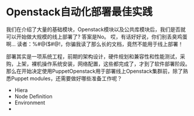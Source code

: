 # Openstack自动化部署最佳实践

我们在介绍了大量的基础模块，Openstack模块以及公共库模块后，我们是否就可以开始做大规模的线上部署了?
答案是No。
哎，有话好好说，你们别丢臭鸡蛋啊...
读者：%#@($#@!，你骗我读了那么长的文档，竟然不能用于线上部署！

部署其实是一项系统工程，前期的架构设计，硬件规划和兼容性和性能测试，采购，上架，裸机操作系统安装，网络配置，这些都完成了，才到了软件部署阶段。
那么在开始决定使用PuppetOpenstack用于部署线上Openstack集群前，除了熟悉Puppet modules，还需要做好哪些准备工作呢？


 - Hiera
 - Node Definition
 - Environment
 - 

